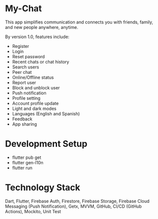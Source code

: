 # My-Chat

This app simplifies communication and connects you with friends, family, and new people anywhere, anytime.

By version 1.0, features include:
- Register
- Login
- Reset password
- Recent chats or chat history
- Search users
- Peer chat
- Online/Offline status
- Report user
- Block and unblock user
- Push notification
- Profile setting
- Account profile update
- Light and dark modes
- Languages (English and Spanish)
- Feedback
- App sharing

# Development Setup

- flutter pub get
- flutter gen-l10n
- flutter run

# Technology Stack

Dart, Flutter, Firebase Auth, Firestore, Firebase Storage, Firebase Cloud Messaging (Push Notification), Getx, MVVM, GitHub, CI/CD (GitHub Actions), Mockito, Unit Test